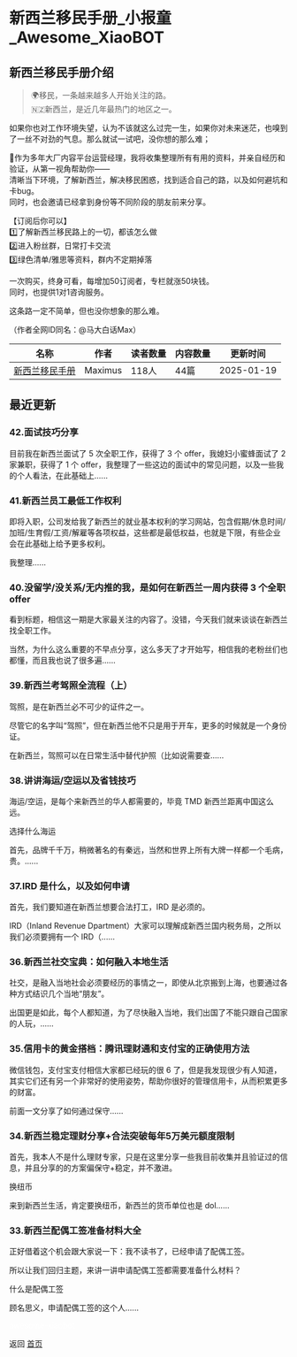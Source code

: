# 新西兰移民手册_小报童_Awesome_XiaoBOT

## 新西兰移民手册介绍
> 🌍移民，一条越来越多人开始关注的路。    
🇳🇿新西兰，是近几年最热门的地区之一。    
    
如果你也对工作环境失望，认为不该就这么过完一生，如果你对未来迷茫，也嗅到了一丝不对劲的气息。那么就试一试吧，没你想的那么难；    
    
🦄作为多年大厂内容平台运营经理，我将收集整理所有有用的资料，并亲自经历和验证，从第一视角帮助你——  
清晰当下环境，了解新西兰，解决移民困惑，找到适合自己的路，以及如何避坑和卡bug。    
同时，也会邀请已经拿到身份等不同阶段的朋友前来分享。    
    
【订阅后你可以】    
1️⃣了解新西兰移民路上的一切，都该怎么做    
2️⃣进入粉丝群，日常打卡交流    
3️⃣绿色清单/雅思等资料，群内不定期掉落    
    
一次购买，终身可看，每增加50订阅者，专栏就涨50块钱。    
同时，也提供1对1咨询服务。    
    
这条路一定不简单，但也没你想象的那么难。    
    
（作者全网ID同名：@马大白话Max）  
  


|名称|作者|读者数量|内容数量|更新时间|
|---|---|---|---|---|
|[新西兰移民手册](https://xiaobot.net/p/NZmax77?refer=0b133df9-27dc-423b-8101-639049001c13)|Maximus|118人|44篇|2025-01-19|

## 最近更新
### 42.面试技巧分享

目前我在新西兰面试了 5 次全职工作，获得了 3 个 offer，我媳妇小蜜蜂面试了 2 家兼职，获得了 1 个
offer，我整理了一些这边的面试中的常见问题，以及一些我的个人看法，在此基础上......

### 41.新西兰员工最低工作权利

即将入职，公司发给我了新西兰的就业基本权利的学习网站，包含假期/休息时间/加班/生育假/工资/解雇等各项权益，这些都是最低权益，也就是下限，有些企业会在此基础上给予更多权利。

我整理......

### 40.没留学/没关系/无内推的我，是如何在新西兰一周内获得 3 个全职offer

看到标题，相信这一期是大家最关注的内容了。没错，今天我们就来谈谈在新西兰找全职工作。

当然，为什么这么重要的不早点分享，这么多天了才开始写，相信我的老粉丝们也都懂，而且我也说了很多遍......

### 39.新西兰考驾照全流程（上）

驾照，是在新西兰必不可少的证件之一。

尽管它的名字叫“驾照”，但在新西兰他不只是用于开车，更多的时候就是一个身份证。

在新西兰，驾照可以在日常生活中替代护照（比如说需要查......

### 38.讲讲海运/空运以及省钱技巧

海运/空运，是每个来新西兰的华人都需要的，毕竟 TMD 新西兰距离中国这么远。

选择什么海运

首先，品牌千千万，稍微著名的有秦远，当然和世界上所有大牌一样都一个毛病，贵。......

### 37.IRD 是什么，以及如何申请

首先，我们要知道在新西兰想要合法打工，IRD 是必须的。

IRD（Inland Revenue Dpartment）大家可以理解成新西兰国内税务局，之所以我们必须要拥有一个 IRD（......

### 36.新西兰社交宝典：如何融入本地生活

社交，是融入当地社会必须要经历的事情之一，即使从北京搬到上海，也要通过各种方式结识几个当地“朋友”。

出国更是如此，每个人都知道，为了尽快融入当地，我们出国了不能只跟自己国家的人玩，......

### 35.信用卡的黄金搭档：腾讯理财通和支付宝的正确使用方法

微信钱包，支付宝支付相信大家都已经玩的很 6 了，但是我发现很少有人知道，其实它们还有另一个非常好的使用姿势，帮助你很好的管理信用卡，从而积累更多的财富。

前面一文分享了如何通过保守......

### 34.新西兰稳定理财分享+合法突破每年5万美元额度限制

首先，我本人不是什么理财专家，只是在这里分享一些我目前收集并且验证过的信息，并且分享的的方案偏保守+稳定，并不激进。

换纽币

来到新西兰生活，肯定要换纽币，新西兰的货币单位也是 dol......

### 33.新西兰配偶工签准备材料大全

正好借着这个机会跟大家说一下：我不读书了，已经申请了配偶工签。

所以让我们回归主题，来讲一讲申请配偶工签都需要准备什么材料？

什么是配偶工签

顾名思义，申请配偶工签的这个人......


<a href="https://github.com/Reno9527/awesome-xiaobot" style="color: white; text-decoration: none;">awesome-xiaobot</a>

返回 [首页](../README.md)
